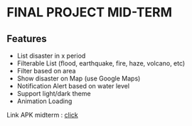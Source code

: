 # FINAL PROJECT MID-TERM


 ## Features
* List disaster in x period
* Filterable List (flood, earthquake, fire, haze, volcano, etc)
* Filter based on area
* Show disaster on Map (use Google Maps)
* Notification Alert based on water level
* Support light/dark theme
* Animation Loading

Link APK midterm  : [click](https://drive.google.com/file/d/1t4Tkpd-xP7zVwvQ1LdyLPuvHFAPtJ3wG/view?usp=sharing)